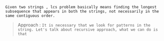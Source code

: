 ```Given two strings , lcs problem basically means finding the longest subsequence that appears in both the strings, not necessarily in the same contiguous order.```

> Approach : 
``` It is necessary that we look for patterns in the string. Let's talk about recursive approach, what we can do is that ```